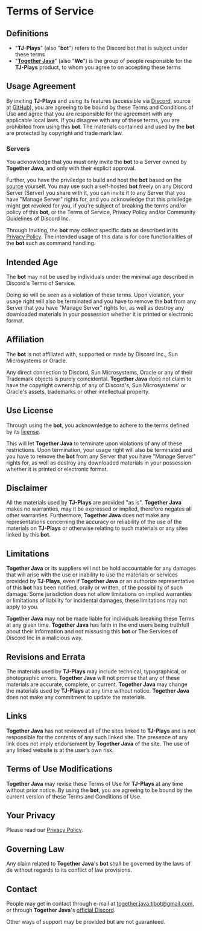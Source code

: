 # Terms of Service

## Definitions

* "**TJ-Plays**" (also "**bot**") refers to the Discord bot that is subject under these terms
* "**[Together Java](https://github.com/orgs/Together-Java/teams/moderators/members)**" (also "**We**") is the group of people responsible for the **TJ-Plays** product, to whom you agree to on accepting these terms

## Usage Agreement

By inviting **TJ-Plays** and using its features (accessible via [Discord](https://discord.com/), source at [GitHub](https://github.com/Together-Java/TJ-Plays)), you are agreeing to be bound by these  Terms and Conditions of Use and agree that you are responsible for the agreement with any applicable local laws. If you disagree with any of these terms, you are prohibited from using this **bot**. The materials contained and used by the **bot** are protected by copyright and trade mark law.

### Servers

You acknowledge that you must only invite the **bot** to a Server owned by **Together Java**, and only with their explicit approval.

Further, you have the priviledge to build and host the **bot** based on the [source](https://github.com/Together-Java/TJ-Plays) yourself. You may use such a self-hosted **bot** freely on any Discord Server (Server) you share with it, you can invite it to any Server that you have "Manage Server" rights for, and you acknowledge that this priviledge might get revoked for you, if you're subject of breaking the terms and/or policy of this **bot**, or the Terms of Service, Privacy Policy and/or Community Guidelines of Discord Inc.

Through Inviting, the **bot** may collect specific data as described in its [Privacy Policy](#your-privacy).
The intended usage of this data is for core functionalities of the **bot** such as command handling.

## Intended Age

The **bot** may not be used by individuals under the minimal age described in Discord's Terms of Service.

Doing so will be seen as a violation of these terms. Upon violation, your usage right will also be terminated and you have to remove the **bot** from any Server that you have "Manage Server" rights for, as well as destroy any downloaded materials in your possession whether it is printed or electronic format.

## Affiliation

The **bot** is not affiliated with, supported or made by Discord Inc., Sun Microsystems or Oracle.

Any direct connection to Discord, Sun Microsystems, Oracle or any of their Trademark objects is purely coincidental. **Together Java** does not claim to have the copyright ownership of any of Discord's, Sun Microsystems' or Oracle's assets, trademarks or other intellectual property.

## Use License

Through using the **bot**, you acknownledge to adhere to the terms defined by its [license](https://github.com/Together-Java/TJ-Plays/blob/develop/LICENSE).

This will let **Together Java** to terminate upon violations of any of these restrictions. Upon termination, your usage right will also be terminated and you have to remove the **bot** from any Server that you have "Manage Server" rights for, as well as destroy any downloaded materials in your possession whether it is printed or electronic format.

## Disclaimer

All the materials used by **TJ-Plays** are provided "as is". **Together Java** makes no warranties, may it be expressed or implied, therefore negates all other warranties. Furthermore, **Together Java** does not make any representations concerning the accuracy or reliability of the use of the materials on **TJ-Plays** or otherwise relating to such materials or any sites linked by this **bot**.

## Limitations

**Together Java** or its suppliers will not be hold accountable for any damages that will arise with the use or inability to use the materials or services provided by **TJ-Plays**, even if **Together Java** or an authorize representative of this **bot** has been notified, orally or written, of the possibility of such damage. Some jurisdiction does not allow limitations on implied warranties or limitations of liability for incidental damages, these limitations may not apply to you.

**Together Java** may not be made liable for individuals breaking these Terms at any given time.
**Together Java** has faith in the end users being truthfull about their information and not missusing this **bot** or The Services of Discord Inc in a malicious way.

## Revisions and Errata

The materials used by **TJ-Plays** may include technical, typographical, or photographic errors. **Together Java** will not promise that any of these materials are accurate, complete, or current. **Together Java** may change the materials used by **TJ-Plays** at any time without notice. **Together Java** does not make any commitment to update the materials.

## Links

**Together Java** has not reviewed all of the sites linked to **TJ-Plays** and is not responsible for the contents of any such linked site. The presence of any link does not imply endorsement by **Together Java** of the site. The use of any linked website is at the user’s own risk.

## Terms of Use Modifications

**Together Java** may revise these Terms of Use for **TJ-Plays** at any time without prior notice. By using the **bot**, you are agreeing to be bound by the current version of these Terms and Conditions of Use.

## Your Privacy

Please read our [Privacy Policy](https://github.com/Together-Java/TJ-Plays/blob/develop/PP.md).

## Governing Law

Any claim related to **Together Java**'s **bot** shall be governed by the laws of de without regards to its conflict of law provisions.

## Contact

People may get in contact through e-mail at [together.java.tjbot@gmail.com](mailto:together.java.tjbot@gmail.com), or through **Together Java**'s [official Discord](https://discord.com/invite/XXFUXzK).

Other ways of support may be provided but are not guaranteed.
